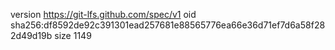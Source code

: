 version https://git-lfs.github.com/spec/v1
oid sha256:df8592de92c391301ead257681e88565776ea66e36d71ef7d6a58f282d49d19b
size 1149

